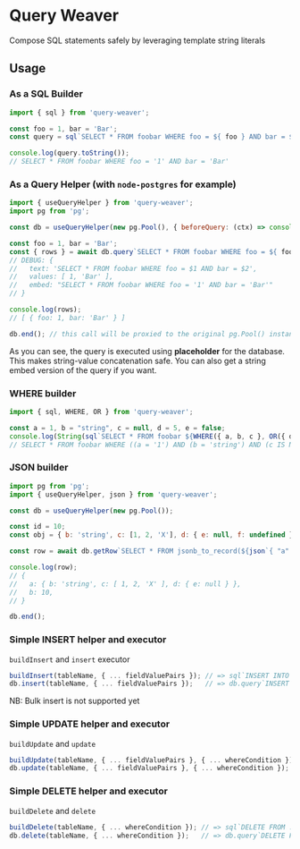 # Query Weaver

Compose SQL statements safely by leveraging template string literals

## Usage

### As a SQL Builder
```js
import { sql } from 'query-weaver';

const foo = 1, bar = 'Bar';
const query = sql`SELECT * FROM foobar WHERE foo = ${ foo } AND bar = ${ bar }`;

console.log(query.toString());
// SELECT * FROM foobar WHERE foo = '1' AND bar = 'Bar'
```


### As a Query Helper (with `node-postgres` for example)
```js
import { useQueryHelper } from 'query-weaver';
import pg from 'pg';

const db = useQueryHelper(new pg.Pool(), { beforeQuery: (ctx) => console.log("DEBUG:", ctx) });

const foo = 1, bar = 'Bar';
const { rows } = await db.query`SELECT * FROM foobar WHERE foo = ${ foo } AND bar = ${ bar }`;
// DEBUG: {
//   text: 'SELECT * FROM foobar WHERE foo = $1 AND bar = $2',
//   values: [ 1, 'Bar' ],
//   embed: "SELECT * FROM foobar WHERE foo = '1' AND bar = 'Bar'"
// }

console.log(rows);
// [ { foo: 1, bar: 'Bar' } ]

db.end(); // this call will be proxied to the original pg.Pool() instance
```

As you can see, the query is executed using **placeholder** for the database. This makes string-value concatenation safe.
You can also get a string embed version of the query if you want.

### WHERE builder
```js
import { sql, WHERE, OR } from 'query-weaver';

const a = 1, b = "string", c = null, d = 5, e = false;
console.log(String(sql`SELECT * FROM foobar ${WHERE({ a, b, c }, OR({ d, e }))}`));
// SELECT * FROM foobar WHERE ((a = '1') AND (b = 'string') AND (c IS NULL) AND (((d = '5') OR (e = false))))
```

### JSON builder
```js
import pg from 'pg';
import { useQueryHelper, json } from 'query-weaver';

const db = useQueryHelper(new pg.Pool());

const id = 10;
const obj = { b: 'string', c: [1, 2, 'X'], d: { e: null, f: undefined } }

const row = await db.getRow`SELECT * FROM jsonb_to_record(${json`{ "a": ${ obj }, "b": ${id} }`}) AS (a jsonb, b int);`

console.log(row);
// {
//   a: { b: 'string', c: [ 1, 2, 'X' ], d: { e: null } },
//   b: 10,
// }

db.end();
```

### Simple INSERT helper and executor
`buildInsert` and `insert` executor

```js
buildInsert(tableName, { ... fieldValuePairs }); // => sql`INSERT INTO ...`
db.insert(tableName, { ... fieldValuePairs });   // => db.query`INSERT INTO ...`
```

NB: Bulk insert is not supported yet

### Simple UPDATE helper and executor
`buildUpdate` and `update`
```js
buildUpdate(tableName, { ... fieldValuePairs }, { ... whereCondition }); // => sql`UPDATE ...`
db.update(tableName, { ... fieldValuePairs }, { ... whereCondition });   // => db.query`UPDATE ...`
```

### Simple DELETE helper and executor
`buildDelete` and `delete`
```js
buildDelete(tableName, { ... whereCondition }); // => sql`DELETE FROM ...`
db.delete(tableName, { ... whereCondition });   // => db.query`DELETE FROM ...`
```
